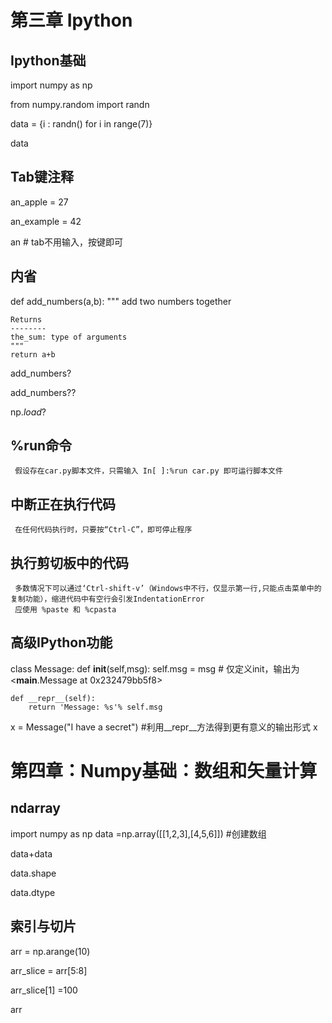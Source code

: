# 第三章 Ipython

## Ipython基础

import numpy as np

from numpy.random import randn

data = {i : randn() for i in range(7)}

data

## Tab键注释

an_apple = 27

an_example = 42

an<tab>  # tab不用输入，按键即可

## 内省

def add_numbers(a,b):
    """
    add two numbers together
    
    Returns
    --------
    the_sum: type of arguments
    """
    return a+b

add_numbers?

add_numbers??

np.*load*?

## %run命令

     假设存在car.py脚本文件，只需输入 In[ ]:%run car.py 即可运行脚本文件

## 中断正在执行代码
     在任何代码执行时，只要按“Ctrl-C”，即可停止程序

## 执行剪切板中的代码
     多数情况下可以通过‘Ctrl-shift-v’（Windows中不行，仅显示第一行,只能点击菜单中的复制功能），缩进代码中有空行会引发IndentationError
     应使用 %paste 和 %cpasta

## 高级IPython功能

class Message:
    def __init__(self,msg):
        self.msg = msg
    # 仅定义init，输出为<__main__.Message at 0x232479bb5f8>
    
    def __repr__(self):
        return 'Message: %s'% self.msg

x = Message("I have a secret") #利用__repr__方法得到更有意义的输出形式
x

# 第四章：Numpy基础：数组和矢量计算

## ndarray

import numpy as np
data =np.array([[1,2,3],[4,5,6]]) 
#创建数组

data+data

data.shape

data.dtype

## 索引与切片

arr = np.arange(10)

arr_slice = arr[5:8]

arr_slice[1] =100

arr





